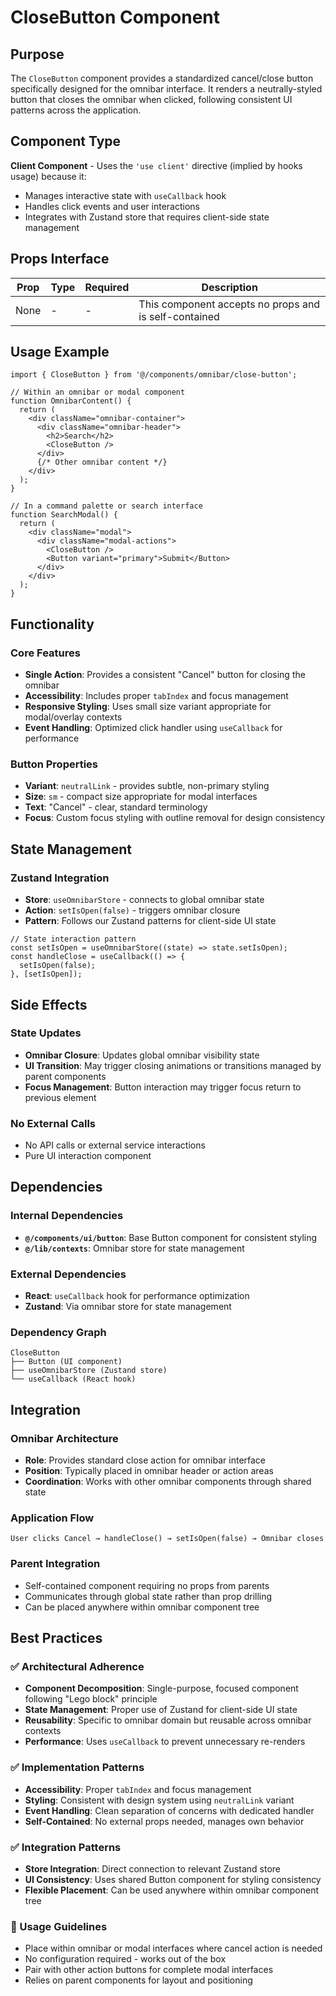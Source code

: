 # CloseButton Component

## Purpose

The `CloseButton` component provides a standardized cancel/close button specifically designed for the omnibar interface. It renders a neutrally-styled button that closes the omnibar when clicked, following consistent UI patterns across the application.

## Component Type

**Client Component** - Uses the `'use client'` directive (implied by hooks usage) because it:
- Manages interactive state with `useCallback` hook
- Handles click events and user interactions
- Integrates with Zustand store that requires client-side state management

## Props Interface

| Prop | Type | Required | Description |
|------|------|----------|-------------|
| None | - | - | This component accepts no props and is self-contained |

## Usage Example

```tsx
import { CloseButton } from '@/components/omnibar/close-button';

// Within an omnibar or modal component
function OmnibarContent() {
  return (
    <div className="omnibar-container">
      <div className="omnibar-header">
        <h2>Search</h2>
        <CloseButton />
      </div>
      {/* Other omnibar content */}
    </div>
  );
}

// In a command palette or search interface
function SearchModal() {
  return (
    <div className="modal">
      <div className="modal-actions">
        <CloseButton />
        <Button variant="primary">Submit</Button>
      </div>
    </div>
  );
}
```

## Functionality

### Core Features
- **Single Action**: Provides a consistent "Cancel" button for closing the omnibar
- **Accessibility**: Includes proper `tabIndex` and focus management
- **Responsive Styling**: Uses small size variant appropriate for modal/overlay contexts
- **Event Handling**: Optimized click handler using `useCallback` for performance

### Button Properties
- **Variant**: `neutralLink` - provides subtle, non-primary styling
- **Size**: `sm` - compact size appropriate for modal interfaces
- **Text**: "Cancel" - clear, standard terminology
- **Focus**: Custom focus styling with outline removal for design consistency

## State Management

### Zustand Integration
- **Store**: `useOmnibarStore` - connects to global omnibar state
- **Action**: `setIsOpen(false)` - triggers omnibar closure
- **Pattern**: Follows our Zustand patterns for client-side UI state

```tsx
// State interaction pattern
const setIsOpen = useOmnibarStore((state) => state.setIsOpen);
const handleClose = useCallback(() => {
  setIsOpen(false);
}, [setIsOpen]);
```

## Side Effects

### State Updates
- **Omnibar Closure**: Updates global omnibar visibility state
- **UI Transition**: May trigger closing animations or transitions managed by parent components
- **Focus Management**: Button interaction may trigger focus return to previous element

### No External Calls
- No API calls or external service interactions
- Pure UI interaction component

## Dependencies

### Internal Dependencies
- **`@/components/ui/button`**: Base Button component for consistent styling
- **`@/lib/contexts`**: Omnibar store for state management

### External Dependencies
- **React**: `useCallback` hook for performance optimization
- **Zustand**: Via omnibar store for state management

### Dependency Graph
```
CloseButton
├── Button (UI component)
├── useOmnibarStore (Zustand store)
└── useCallback (React hook)
```

## Integration

### Omnibar Architecture
- **Role**: Provides standard close action for omnibar interface
- **Position**: Typically placed in omnibar header or action areas
- **Coordination**: Works with other omnibar components through shared state

### Application Flow
```
User clicks Cancel → handleClose() → setIsOpen(false) → Omnibar closes
```

### Parent Integration
- Self-contained component requiring no props from parents
- Communicates through global state rather than prop drilling
- Can be placed anywhere within omnibar component tree

## Best Practices

### ✅ Architectural Adherence

- **Component Decomposition**: Single-purpose, focused component following "Lego block" principle
- **State Management**: Proper use of Zustand for client-side UI state
- **Reusability**: Specific to omnibar domain but reusable across omnibar contexts
- **Performance**: Uses `useCallback` to prevent unnecessary re-renders

### ✅ Implementation Patterns

- **Accessibility**: Proper `tabIndex` and focus management
- **Styling**: Consistent with design system using `neutralLink` variant
- **Event Handling**: Clean separation of concerns with dedicated handler
- **Self-Contained**: No external props needed, manages own behavior

### ✅ Integration Patterns

- **Store Integration**: Direct connection to relevant Zustand store
- **UI Consistency**: Uses shared Button component for styling consistency
- **Flexible Placement**: Can be used anywhere within omnibar component tree

### 📝 Usage Guidelines

- Place within omnibar or modal interfaces where cancel action is needed
- No configuration required - works out of the box
- Pair with other action buttons for complete modal interfaces
- Relies on parent components for layout and positioning